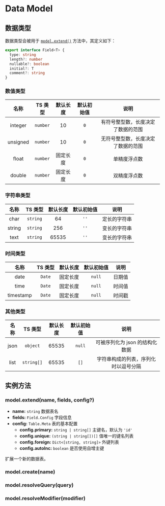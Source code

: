 # Data Model

## 数据类型

数据类型会被用于 [`model.extend()`](#model-extend-name-fields-config) 方法中，其定义如下：

```ts
export interface Field<T> {
  type: string
  length?: number
  nullable?: boolean
  initial?: T
  comment?: string
}
```

### 数值类型

|    名称    |  TS 类型   | 默认长度 | 默认初始值 |        说明         |
|:--------:|:--------:|:----:|:-----:|:-----------------:|
| integer  | `number` |  10  |  `0`  | 有符号整型数，长度决定了数据的范围 |
| unsigned | `number` |  10  |  `0`  | 无符号整型数，长度决定了数据的范围 |
|  float   | `number` | 固定长度 |  `0`  |      单精度浮点数       |
|  double  | `number` | 固定长度 |  `0`  |      双精度浮点数       |

### 字符串类型

|   名称   |  TS 类型   | 默认长度  | 默认初始值 |   说明   |
|:------:|:--------:|:-----:|:-----:|:------:|
|  char  | `string` |  64   | `''`  | 定长的字符串 |
| string | `string` |  256  | `''`  | 变长的字符串 |
|  text  | `string` | 65535 | `''`  | 变长的字符串 |

### 时间类型

|    名称     | TS 类型  | 默认长度 | 默认初始值  | 说明  |
|:---------:|:------:|:----:|:------:|:---:|
|   date    | `Date` | 固定长度 | `null` | 日期值 |
|   time    | `Date` | 固定长度 | `null` | 时间值 |
| timestamp | `Date` | 固定长度 | `null` | 时间戳 |

### 其他类型

|  名称  |   TS 类型    | 默认长度  | 默认初始值  |         说明         |
|:----:|:----------:|:-----:|:------:|:------------------:|
| json |  `object`  | 65535 | `null` | 可被序列化为 json 的结构化数据 |
| list | `string[]` | 65535 |  `[]`  | 字符串构成的列表，序列化时以逗号分隔 |

## 实例方法

### model.extend(name, fields, config?) <Badge type="warning" text="beta"/>

- **name:** `string` 数据表名
- **fields:** `Field.Config` 字段信息
- **config:** `Table.Meta` 表的基本配置
  - **config.primary:** `string | string[]` 主键名，默认为 `'id'`
  - **config.unique:** `(string | string[])[]` 值唯一的键名列表
  - **config.foreign:** `Dict<[string, string]>` 外键列表
  - **config.autoInc:** `boolean` 是否使用自增主键

扩展一个新的数据表。

### model.create(name)

### model.resolveQuery(query)

### model.resolveModifier(modifier)
